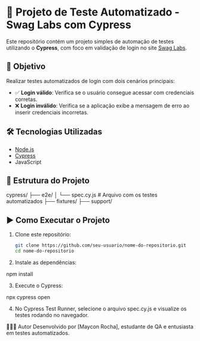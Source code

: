 # 🧪 Projeto de Teste Automatizado - Swag Labs com Cypress

Este repositório contém um projeto simples de automação de testes utilizando o **Cypress**, com foco em validação de login no site [Swag Labs](https://www.saucedemo.com/).

## 🚀 Objetivo

Realizar testes automatizados de login com dois cenários principais:

- ✅ **Login válido**: Verifica se o usuário consegue acessar com credenciais corretas.
- ❌ **Login inválido**: Verifica se a aplicação exibe a mensagem de erro ao inserir credenciais incorretas.

## 🛠️ Tecnologias Utilizadas

- [Node.js](https://nodejs.org/)
- [Cypress](https://www.cypress.io/)
- JavaScript

## 📁 Estrutura do Projeto

cypress/
├── e2e/
│ └── spec.cy.js # Arquivo com os testes automatizados
├── fixtures/
├── support/


## ▶️ Como Executar o Projeto

1. Clone este repositório:
   ```bash
   git clone https://github.com/seu-usuario/nome-do-repositorio.git
   cd nome-do-repositorio

2. Instale as dependências:

npm install

3. Execute o Cypress:

npx cypress open

4. No Cypress Test Runner, selecione o arquivo spec.cy.js e visualize os testes rodando no navegador.



👨🏾‍💻 Autor
Desenvolvido por [Maycon Rocha], estudante de QA e entusiasta em testes automatizados.



